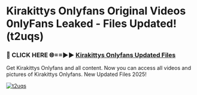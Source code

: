 # Kirakittys Onlyfans Original Videos 0nlyFans Leaked - Files Updated! (t2uqs)

<h3>🔴 CLICK HERE 🌐==►► <a href="https://tinyurl.com/2m67pmp6" rel="nofollow">Kirakittys Onlyfans Updated Files</a></h3>

Get Kirakittys Onlyfans and all content. Now you can access all videos and pictures of Kirakittys Onlyfans. New Updated Files 2025!

[![t2uqs](https://i.imgur.com/H4QAA4z.gif)](https://tinyurl.com/2m67pmp6)